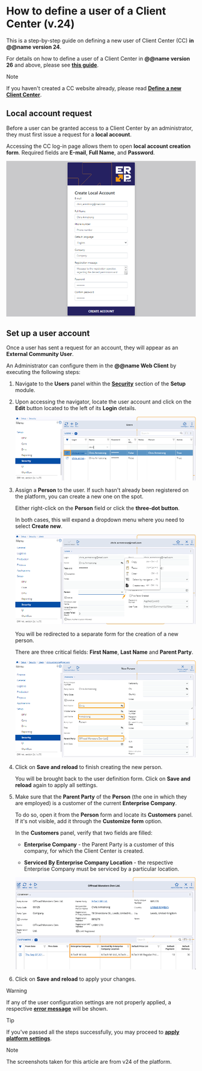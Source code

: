 # How to define a user of a Client Center (v.24)

This is a step-by-step guide on defining a new user of Client Center (CC) **in @@name version 24**.

For details on how to define a user of a Client Center in **@@name version 26** and above, please see **[this guide](setup-a-new-user-account-v26.md)**.

> [!NOTE]
> 
> If you haven't created a CC website already, please read **[Define a new Client Center](define-a-new-cc.md)**.

## Local account request

Before a user can be granted access to a Client Center by an administrator, they must first issue a request for a **local account**. 

Accessing the CC log-in page allows them to open **local account creation form**. Required fields are **Е-mail**, **Full Name**, and **Password**.

![picture](pictures/Setup_user_account_02_04.png)

## Set up a user account

Once a user has sent a request for an account, they will appear as an **External Community User**.

An Administrator can configure them in the **@@name Web Client** by executing the following steps:

1. Navigate to the **Users** panel within the **[Security](/modules/system/security/index.md)** section of the **Setup** module.

2. Upon accessing the navigator, locate the user account and click on the **Edit** button located to the left of its **Login** details.

   ![picture](pictures/Setup_User_table_02_04.png)

3. Assign a **Person** to the user. If such hasn't already been registered on the platform, you can create a new one on the spot.
   
   Either right-click on the **Person** field or click the **three-dot button**.

   In both cases, this will expand a dropdown menu where you need to select **Create new**.
   
   ![picture](pictures/Setup_user_create_person_01_04.png)

   You will be redirected to a separate form for the creation of a new person.

   There are three critical fields: **First Name**, **Last Name** and **Parent Party**.

   ![picture](pictures/Setup_user_create_person_fields_01_04.png)

4. Click on **Save and reload** to finish creating the new person.
   
   You will be brought back to the user definition form. Click on **Save and reload** again to apply all settings.

5. Make sure that the **Parent Party** of the **Person** (the one in which they are employed) is a customer of the current **Enterprise Company**.
   
   To do so, open it from the **Person** form and locate its **Customers** panel. If it's not visible, add it through the **Customize form** option.

   In the **Customers** panel, verify that two fields are filled:

   * **Enterprise Company** - the Parent Party is a customer of this company, for which the Client Center is created.

   * **Serviced By Enterprise Company Location** - the respective Enterprise Company must be serviced by a particular location.

   ![picture](pictures/customer.png)

6. Click on **Save and reload** to apply your changes.


> [!Warning]
> 
> If any of the user configuration settings are not properly applied, a respective **[error message](https://docs.erp.net/tech/modules/crm/clientcenter/reference.html#error-exception-codes)** will be shown. 

> [!TIP]
> 
> If you've passed all the steps successfully, you may proceed to **[apply platform settings](apply-platform-settings.md)**. 

> [!NOTE]
> 
> The screenshots taken for this article are from v24 of the platform.
